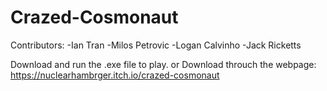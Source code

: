 # Crazed-Cosmonaut
Contributors:
-Ian Tran
-Milos Petrovic
-Logan Calvinho
-Jack Ricketts


Download and run the .exe file to play.
or
Download throuch the webpage: https://nuclearhambrger.itch.io/crazed-cosmonaut
